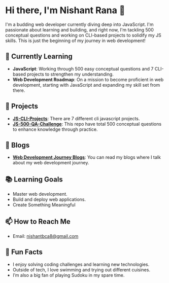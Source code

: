 # Hi there, I'm Nishant Rana 👋

I'm a budding web developer currently diving deep into JavaScript. I'm passionate about learning and building, and right now, I'm tackling 500 conceptual questions and working on CLI-based projects to solidify my JS skills. This is just the beginning of my journey in web development!

## 🌱 Currently Learning

- **JavaScript**: Working through 500 easy conceptual questions and 7 CLI-based projects to strengthen my understanding.
- **Web Development Roadmap**: On a mission to become proficient in web development, starting with JavaScript and expanding my skill set from there.

## 🔨 Projects

- **[JS-CLI-Projects](https://github.com/nishant1code/JS-CLI-Projects)**: There are 7 different cli javascript projects.
- **[JS-500-QA-Challenge](https://github.com/nishant1code/JS-500-QA-Challenge)**: This repo have total 500 conceptual questions to enhance knowledge through practice.

## 🔨 Blogs

- **[Web Development Journey Blogs](https://my-full-stack-journey.blogspot.com/
)**: You can read my blogs where I talk about my web development journey.

## 📚 Learning Goals

- Master web development.
- Build and deploy web applications.
- Create Something Meaningful

## 📫 How to Reach Me

- Email: nishantbca8@gmail.com


## 🚀 Fun Facts

- I enjoy solving coding challenges and learning new technologies.
- Outside of tech, I love swimming and trying out different cuisines.
- I’m also a big fan of playing Sudoku in my spare time.

<!---
nishant1code/nishant1code is a ✨ special ✨ repository because its `README.md` (this file) appears on your GitHub profile.
You can click the Preview link to take a look at your changes.
--->
